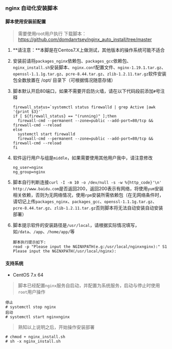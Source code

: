 ### nginx 自动化安装脚本

#### 脚本使用安装前配置

> 需要使用root用户执行
> 下载脚本：https://github.com/domdanrtsey/nginx_auto_install/tree/master

1. **请注意：**本脚是在Centos7.X上做测试，其他版本的操作系统可能不适合

2. 安装前请将`packages_nginx`依赖包、`packages_gcc`依赖包、`nginx_install.sh`安装脚本、`nginx.conf`配置文件、`nginx-1.19.1.tar.gz`、`openssl-1.1.1g.tar.gz`、`pcre-8.44.tar.gz`、`zlib-1.2.11.tar.gz`软件安装包全数放置在 /opt/ 目录下（可根据情况随意存储）

3. 脚本默认开启80端口，如果不需要开启防火墙，请在以下代码段前添加`#`号注释

   ```shell
   firewall_status=`systemctl status firewalld | grep Active |awk '{print $3}'`
   if [ ${firewall_status} == "(running)" ];then
     firewall-cmd --permanent --zone=public --add-port=80/tcp && firewall-cmd --reload
   else
     systemctl start firewalld
     firewall-cmd --permanent --zone=public --add-port=80/tcp && firewall-cmd --reload
   fi
   ```

   

5. 软件运行用户与组是`middle`，如果需要使用其他用户我中，请注意修改

   ```shell
   ng_user=nginx
   ng_group=nginx
   ```

   

6. 脚本自行判断连接`curl -I -m 10 -o /dev/null -s -w %{http_code}'\n' http://www.baidu.com`是否返回200，返回200表示有网络，将使用`yum`安装相关依赖，否则为无网络情况，使用`rpm`安装所需依赖包（在无网络条件时，请切记上传`packages_nginx`、`packages_gcc`、`openssl-1.1.1g.tar.gz`、`pcre-8.44.tar.gz`、`zlib-1.2.11.tar.gz`否则脚本将无法自动安装自动安装部署）

7. 脚本提示软件的安装路径是`/usr/local`，请根据实际情况填写，如`/data`、`/app`、`/home/app/`等

   ```shell
   脚本执行提示如下:
   read -p "Please input the NGINXPATH(e.g:/usr/local/nginxnginx):" S1
   Please input the NGINXPATH(/usr/local/nginx):
   ```

   

#### 支持系统

- CentOS 7.x 64

> 脚本已经配置`nginx`服务自启动，并配置为系统服务，启动与停止时使用`root`用户操作
```shell
停止
# systemctl stop nginx
启动
# systemctl start nginxnginx
```
> 熟知以上说明之后，开始操作安装部署

```shell
# chmod + nginx_install.sh
# sh -x nginx_install.sh
```
